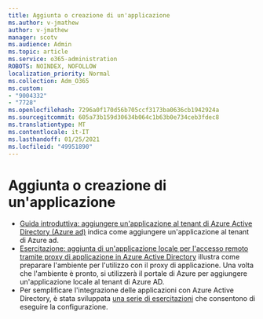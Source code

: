 ```yaml
---
title: Aggiunta o creazione di un'applicazione
ms.author: v-jmathew
author: v-jmathew
manager: scotv
ms.audience: Admin
ms.topic: article
ms.service: o365-administration
ROBOTS: NOINDEX, NOFOLLOW
localization_priority: Normal
ms.collection: Adm_O365
ms.custom:
- "9004332"
- "7728"
ms.openlocfilehash: 7296a0f170d56b705ccf3173ba0636cb1942924a
ms.sourcegitcommit: 605a73b159d30634b064c1b63b0e734ceb3fdec8
ms.translationtype: MT
ms.contentlocale: it-IT
ms.lasthandoff: 01/25/2021
ms.locfileid: "49951890"
---
```

# <a name="adding-or-creating-an-application"></a>Aggiunta o creazione di un'applicazione

- [Guida introduttiva: aggiungere un'applicazione al tenant di Azure Active Directory (Azure ad)](https://docs.microsoft.com/azure/active-directory/manage-apps/add-application-portal) indica come aggiungere un'applicazione al tenant di Azure ad.
- [Esercitazione: aggiunta di un'applicazione locale per l'accesso remoto tramite proxy di applicazione in Azure Active Directory](https://docs.microsoft.com/azure/active-directory/manage-apps/application-proxy-add-on-premises-application) illustra come preparare l'ambiente per l'utilizzo con il proxy di applicazione. Una volta che l'ambiente è pronto, si utilizzerà il portale di Azure per aggiungere un'applicazione locale al tenant di Azure AD.
- Per semplificare l'integrazione delle applicazioni con Azure Active Directory, è stata sviluppata [una serie di esercitazioni](https://docs.microsoft.com/azure/active-directory/saas-apps/tutorial-list) che consentono di eseguire la configurazione.
